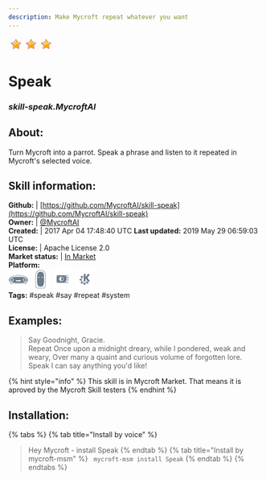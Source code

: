 ```yaml
--- 
description: Make Mycroft repeat whatever you want
---
```


![](../.gitbook/assets/star.png)![](../.gitbook/assets/star.png)![](../.gitbook/assets/star.png)  
# Speak  
### _skill-speak.MycroftAI_  
## About:  
Turn Mycroft into a parrot.  Speak a phrase and listen to it repeated in Mycroft's selected voice.

## Skill information:  
**Github:** | [https://github.com/MycroftAI/skill-speak](https://github.com/MycroftAI/skill-speak)  
**Owner:** | [@MycroftAI](https://github.com/MycroftAI)  
**Created:** | 2017 Apr 04 17:48:40 UTC  **Last updated:** 2019 May 29 06:59:03 UTC  
**License:** | Apache License 2.0  
**Market status:** | [In Market](https://market.mycroft.ai/skill/mycroft-speak)  
**Platform:**  
 ![](../.gitbook/assets/mark-1-icon.png)  ![](../.gitbook/assets/mark-2-icon.png)  ![](../.gitbook/assets/picroft-icon.png)  ![](../.gitbook/assets/kde.png)   
**Tags:** \#speak \#say \#repeat \#system   
## Examples:  
> Say Goodnight, Gracie.  
> Repeat Once upon a midnight dreary, while I pondered, weak and weary, Over many a quaint and curious volume of forgotten lore.  
> Speak I can say anything you'd like!  
  
{% hint style="info" %}
This skill is in Mycroft Market. That means it is aproved by the Mycroft Skill testers
{% endhint %}
    
## Installation:  
{% tabs %}
{% tab title="Install by voice" %}
> Hey Mycroft - install Speak
{% endtab %}
  {% tab title="Install by mycroft-msm" %}
``` mycroft-msm install Speak```
{% endtab %}
  {% endtabs %}
  